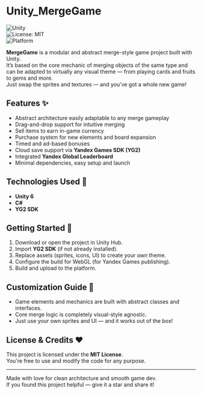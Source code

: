 # Unity_MergeGame  
![Unity](https://img.shields.io/badge/engine-Unity_6-blue.svg)  
![License: MIT](https://img.shields.io/badge/license-MIT-green.svg)  
![Platform](https://img.shields.io/badge/platform-WebGL%20%7C%20Yandex%20Games-yellow.svg)

**MergeGame** is a modular and abstract merge-style game project built with Unity.  
It’s based on the core mechanic of merging objects of the same type and can be adapted to virtually any visual theme — from playing cards and fruits to gems and more.  
Just swap the sprites and textures — and you’ve got a whole new game!  

## Features ✨

- Abstract architecture easily adaptable to any merge gameplay  
- Drag-and-drop support for intuitive merging  
- Sell items to earn in-game currency  
- Purchase system for new elements and board expansion  
- Timed and ad-based bonuses  
- Cloud save support via **Yandex Games SDK (YG2)**  
- Integrated **Yandex Global Leaderboard**  
- Minimal dependencies, easy setup and launch  

## Technologies Used 🧰

- **Unity 6**  
- **C#**  
- **YG2 SDK**  

## Getting Started 🚀

1. Download or open the project in Unity Hub.  
2. Import **YG2 SDK** (if not already installed).  
3. Replace assets (sprites, icons, UI) to create your own theme.  
4. Configure the build for WebGL (for Yandex Games publishing).  
5. Build and upload to the platform.  

## Customization Guide 🎨

- Game elements and mechanics are built with abstract classes and interfaces.  
- Core merge logic is completely visual-style agnostic.  
- Just use your own sprites and UI — and it works out of the box!  

## License & Credits ❤️

This project is licensed under the **MIT License**.  
You're free to use and modify the code for any purpose.  

---

Made with love for clean architecture and smooth game dev.  
If you found this project helpful — give it a star and share it!
